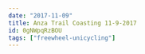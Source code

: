 ```yaml
---
date: "2017-11-09"
title: Anza Trail Coasting 11-9-2017
id: 0gNWpqRzBOU
tags: ["freewheel-unicycling"]
---
```


